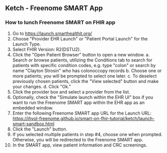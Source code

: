 ## Ketch - Freenome SMART App

### How to lunch Freenome SMART on FHIR app

1. Go to https://launch.smarthealthit.org/
2. Choose "Provider EHR Launch" or "Patient Portal Launch" for the Launch Type.
3. Select FHIR Version: R2(DSTU2).
4. Click the "Open Patient Browser" button to open a new window.
    a. Search or browse patients, utilizing the Conditions tab to search for patients with specific condition codes, e.g. type "colon" or search by name "Clayton Strosin" who has colonoccopy records
    b. Choose one or more patients; you will be prompted to select one later.
    c. To deselect previously chosen patients, click the "View selected" button and make your changes.
    d. Click "Ok."
5. Click the provider box and select a provider from the list.
6. Optionally, check the "Simulate launch within the EHR UI" box if you want to run the Freenome SMART app within the EHR app as an embedded window.
7. Enter the following Freenome SMART app URL for the Launch URL: 
    https://ihvol-freenome.github.io/smart-on-fhir-tutorial/ketch/launch-smart-sandbox.html
8. Click the "Launch" button.
9. If you selected multiple patients in step #4, choose one when prompted. Otherwise, you will be redirected to the Freenome SMART app.
10. In the SMART app, view patient information and CRC screenings.
